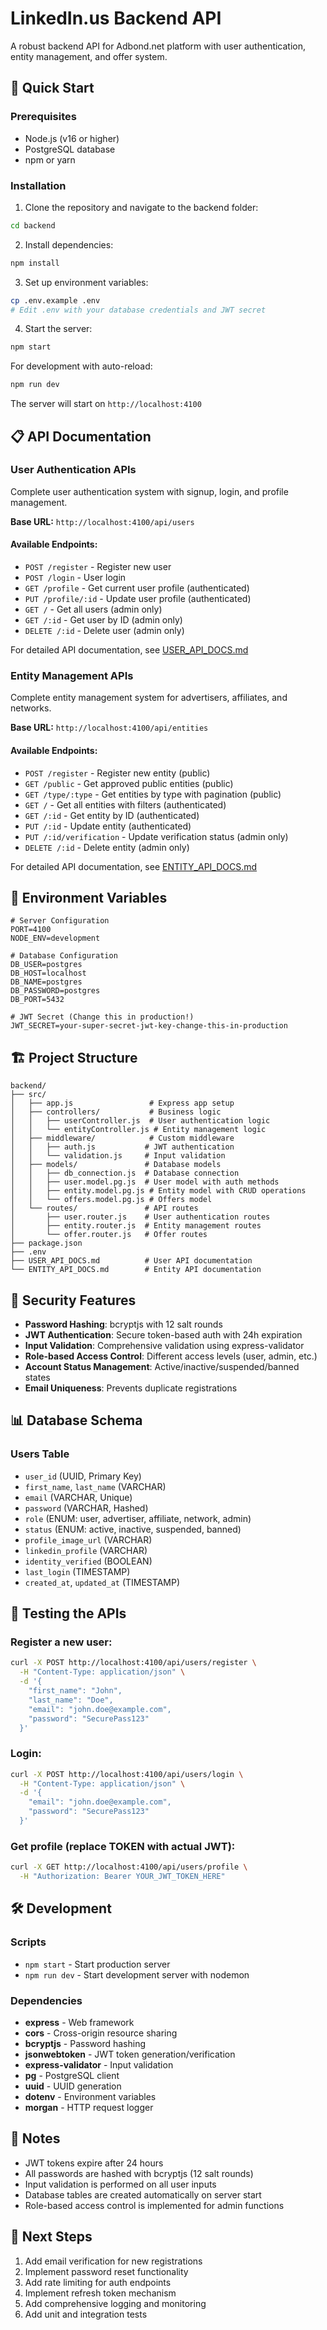 # LinkedIn.us Backend API

A robust backend API for Adbond.net platform with user authentication, entity management, and offer system.

## 🚀 Quick Start

### Prerequisites
- Node.js (v16 or higher)
- PostgreSQL database
- npm or yarn

### Installation

1. Clone the repository and navigate to the backend folder:
```bash
cd backend
```

2. Install dependencies:
```bash
npm install
```

3. Set up environment variables:
```bash
cp .env.example .env
# Edit .env with your database credentials and JWT secret
```

4. Start the server:
```bash
npm start
```

For development with auto-reload:
```bash
npm run dev
```

The server will start on `http://localhost:4100`

## 📋 API Documentation

### User Authentication APIs
Complete user authentication system with signup, login, and profile management.

**Base URL:** `http://localhost:4100/api/users`

#### Available Endpoints:
- `POST /register` - Register new user
- `POST /login` - User login
- `GET /profile` - Get current user profile (authenticated)
- `PUT /profile/:id` - Update user profile (authenticated)
- `GET /` - Get all users (admin only)
- `GET /:id` - Get user by ID (admin only)
- `DELETE /:id` - Delete user (admin only)

For detailed API documentation, see [USER_API_DOCS.md](./USER_API_DOCS.md)

### Entity Management APIs
Complete entity management system for advertisers, affiliates, and networks.

**Base URL:** `http://localhost:4100/api/entities`

#### Available Endpoints:
- `POST /register` - Register new entity (public)
- `GET /public` - Get approved public entities (public)
- `GET /type/:type` - Get entities by type with pagination (public)
- `GET /` - Get all entities with filters (authenticated)
- `GET /:id` - Get entity by ID (authenticated)
- `PUT /:id` - Update entity (authenticated)
- `PUT /:id/verification` - Update verification status (admin only)
- `DELETE /:id` - Delete entity (admin only)

For detailed API documentation, see [ENTITY_API_DOCS.md](./ENTITY_API_DOCS.md)

## 🔧 Environment Variables

```env
# Server Configuration
PORT=4100
NODE_ENV=development

# Database Configuration
DB_USER=postgres
DB_HOST=localhost
DB_NAME=postgres
DB_PASSWORD=postgres
DB_PORT=5432

# JWT Secret (Change this in production!)
JWT_SECRET=your-super-secret-jwt-key-change-this-in-production
```

## 🏗️ Project Structure

```
backend/
├── src/
│   ├── app.js                 # Express app setup
│   ├── controllers/           # Business logic
│   │   ├── userController.js  # User authentication logic
│   │   └── entityController.js # Entity management logic
│   ├── middleware/            # Custom middleware
│   │   ├── auth.js           # JWT authentication
│   │   └── validation.js     # Input validation
│   ├── models/               # Database models
│   │   ├── db_connection.js  # Database connection
│   │   ├── user.model.pg.js  # User model with auth methods
│   │   ├── entity.model.pg.js # Entity model with CRUD operations
│   │   └── offers.model.pg.js # Offers model
│   └── routes/               # API routes
│       ├── user.router.js    # User authentication routes
│       ├── entity.router.js  # Entity management routes
│       └── offer.router.js   # Offer routes
├── package.json
├── .env
├── USER_API_DOCS.md          # User API documentation
└── ENTITY_API_DOCS.md        # Entity API documentation
```

## 🔐 Security Features

- **Password Hashing**: bcryptjs with 12 salt rounds
- **JWT Authentication**: Secure token-based auth with 24h expiration
- **Input Validation**: Comprehensive validation using express-validator
- **Role-based Access Control**: Different access levels (user, admin, etc.)
- **Account Status Management**: Active/inactive/suspended/banned states
- **Email Uniqueness**: Prevents duplicate registrations

## 📊 Database Schema

### Users Table
- `user_id` (UUID, Primary Key)
- `first_name`, `last_name` (VARCHAR)
- `email` (VARCHAR, Unique)
- `password` (VARCHAR, Hashed)
- `role` (ENUM: user, advertiser, affiliate, network, admin)
- `status` (ENUM: active, inactive, suspended, banned)
- `profile_image_url` (VARCHAR)
- `linkedin_profile` (VARCHAR)
- `identity_verified` (BOOLEAN)
- `last_login` (TIMESTAMP)
- `created_at`, `updated_at` (TIMESTAMP)

## 🧪 Testing the APIs

### Register a new user:
```bash
curl -X POST http://localhost:4100/api/users/register \
  -H "Content-Type: application/json" \
  -d '{
    "first_name": "John",
    "last_name": "Doe",
    "email": "john.doe@example.com",
    "password": "SecurePass123"
  }'
```

### Login:
```bash
curl -X POST http://localhost:4100/api/users/login \
  -H "Content-Type: application/json" \
  -d '{
    "email": "john.doe@example.com",
    "password": "SecurePass123"
  }'
```

### Get profile (replace TOKEN with actual JWT):
```bash
curl -X GET http://localhost:4100/api/users/profile \
  -H "Authorization: Bearer YOUR_JWT_TOKEN_HERE"
```

## 🛠️ Development

### Scripts
- `npm start` - Start production server
- `npm run dev` - Start development server with nodemon

### Dependencies
- **express** - Web framework
- **cors** - Cross-origin resource sharing
- **bcryptjs** - Password hashing
- **jsonwebtoken** - JWT token generation/verification
- **express-validator** - Input validation
- **pg** - PostgreSQL client
- **uuid** - UUID generation
- **dotenv** - Environment variables
- **morgan** - HTTP request logger

## 📝 Notes

- JWT tokens expire after 24 hours
- All passwords are hashed with bcryptjs (12 salt rounds)
- Input validation is performed on all user inputs
- Database tables are created automatically on server start
- Role-based access control is implemented for admin functions

## 🔄 Next Steps

1. Add email verification for new registrations
2. Implement password reset functionality
3. Add rate limiting for auth endpoints
4. Implement refresh token mechanism
5. Add comprehensive logging and monitoring
6. Add unit and integration tests
